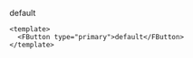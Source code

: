 <FButton type="primary">default</FButton>
```vue
<template>
  <FButton type="primary">default</FButton>
</template>
```